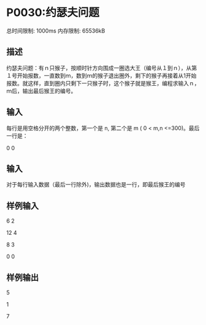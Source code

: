 # P0030:约瑟夫问题
总时间限制: 1000ms 内存限制: 65536kB
## 描述
约瑟夫问题：有ｎ只猴子，按顺时针方向围成一圈选大王（编号从１到ｎ），从第１号开始报数，一直数到ｍ，数到ｍ的猴子退出圈外，剩下的猴子再接着从1开始报数。就这样，直到圈内只剩下一只猴子时，这个猴子就是猴王，编程求输入ｎ，ｍ后，输出最后猴王的编号。

## 输入
每行是用空格分开的两个整数，第一个是 n, 第二个是 m ( 0 < m,n <=300)。最后一行是：

0 0

## 输入
对于每行输入数据（最后一行除外)，输出数据也是一行，即最后猴王的编号
## 样例输入
6 2

12 4

8 3

0 0

## 样例输出
5

1

7

